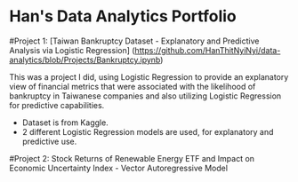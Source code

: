 # Han's Data Analytics Portfolio 

#Project 1: [Taiwan Bankruptcy Dataset - Explanatory and Predictive Analysis via Logistic Regression] (https://github.com/HanThitNyiNyi/data-analytics/blob/Projects/Bankruptcy.ipynb) 

This was a project I did, using Logistic Regression to provide an explanatory view of financial metrics that were associated with the likelihood of bankruptcy in Taiwanese companies and also utilizing Logistic Regression for predictive capabilities. 

* Dataset is from Kaggle.
* 2 different Logistic Regression models are used, for explanatory and predictive use. 


#Project 2: Stock Returns of Renewable Energy ETF and Impact on Economic Uncertainty Index - Vector Autoregressive Model  

